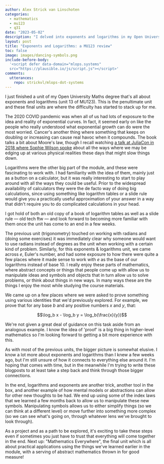 ```yaml
---
author: Alex Strick van Linschoten
categories:
  - mathematics
  - mu123
  - q31
date: "2023-05-02"
description: "I delved into exponents and logarithms in my Open University Maths degree, discovering their practical applications and connections to concepts like Euler's number. Gaining a deeper understanding, I enjoyed manipulating symbols and working with these fascinating mathematical tools."
layout: post
title: "Exponents and Logarithms: a MU123 review"
toc: false
image: images/dancing-symbols.png
include-before-body:
  '<script defer data-domain="mlops.systems"
  src="https://plausible.io/js/script.js"></script>'
comments:
  utterances:
    repo: strickvl/mlops-dot-systems
---
```


I just finished a unit of my Open University Maths degree that's all about exponents and logarithms (unit 13 of MU123). This is the penultimate unit and these final units are where the difficulty has started to stack up for me.

The 2020 COVID pandemic was when all of us had lots of exposure to the idea and reality of exponential curves. In fact, it seemed early on like the people who really understood what exponential growth can do were the most worried. Cancer's another thing where something that keeps on doubling or increasing can cause real havoc when it compounds. The book talks a bit about Moore's law, though I recall watching [a talk at JuliaCon in 2018 where Sophie Wilson spoke](https://youtu.be/zX4ZNfvw1cw) about all the ways where we may be edging up at various physical realities these days that might slow things down.

Logarithms were the other big part of the module, and these were fascinating to work with. I had familiarity with the idea of them, mainly just as a button on a calculator, but it was really interesting to start to play around with all the ways they could be useful. Prior to the widespread availability of calculators they were the de facto way of doing big calculations, since using something like logarithm tables or a slide rule would give you a practically useful approximation of your answer in a way that didn't require you to do complicated calculations in your head.

I got hold of both an old copy of a book of logarithm tables as well as a slide rule — old tech ftw — and look forward to becoming more familiar with them once the unit has come to an end in a few weeks.

The previous unit (trigonometry) touched on working with radians and (doing some exercises) it was immediately clear why someone would want to use radians instead of degrees as the unit when working with a certain kind of problem. Similarly, for this exponents & logarithms unit, we came across *e*, Euler's number, and had some exposure to how there were quite a few places where it made sense to work with *e* as the base of our logarithms instead of base 10. I really enjoy these parts of mathematics, where abstract concepts or things that people come up with allow us to manipulate ideas and symbols and objects that in turn allow us to solve problems, or think about things in new ways. In many ways these are the things I enjoy the most while studying the course materials.

We came up on a few places where we were asked to prove something using various identities that we'd previously explored. For example, we prove that for any base *b* and any positive numbers *x* and *y*, that:

$$\log_b x - \log_b y = \log_b(\frac{x}{y})$$

We're not given a great deal of guidance on this task aside from an analogous example. I know the idea of 'proof' is a big thing in higher-level mathematics so I'm looking forward to getting a bit more experience with this.

As with most of the previous units, the bigger picture is somewhat elusive. I know a lot more about exponents and logarithms than I knew a few weeks ago, but I'm still unsure of how it connects to everything else around it. I'm hoping that comes with time, but in the meanwhile I'm trying to write these blogposts to at least take a step back and think through those bigger connections.

In the end, logarithms and exponents are another trick, another tool in the box, and another example of how mental models or abstractions can allow for other new thoughts to be had. We end up using some of the index laws that we learned a few months back to allow us to manipulate these new symbols. Manipulating symbols allows us to either simplify things (so we can think at a different level) or move further into something more complex (so we can see what's going on, through whatever lens we've brought to look through).

As a project and as a path to be explored, it's exciting to take these steps even if sometimes you just have to trust that everything will come together in the end. Next up: "Mathematics Everywhere", the final unit which is all about practical applications using the things we've learned earlier in the module, with a serving of abstract mathematics thrown in for good measure!
